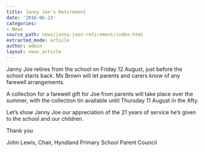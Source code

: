 ```yaml
---
title: Janny Joe’s Retirement
date: '2016-06-23'
categories:
- News
source_path: news/janny-joes-retirement/index.html
extracted_mode: article
author: admin
layout: news_article
---
```

Janny Joe retires from the school on Friday 12 August, just before the school starts back. Ms Brown will let parents and carers know of any farewell arrangements.

A collection for a farewell gift for Joe from parents will take place over the summer, with the collection tin available until Thursday 11 August in the Afty.

Let’s show Janny Joe our appreciation of the 21 years of service he’s given to the school and our children.

Thank you

John Lewis, Chair, Hyndland Primary School Parent Council
